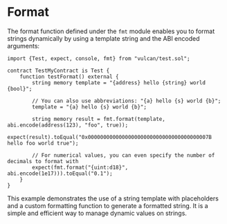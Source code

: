 # Format

The format function defined under the `fmt` module enables you to format strings dynamically by using a template string and the ABI encoded arguments:

```solidity
import {Test, expect, console, fmt} from "vulcan/test.sol";

contract TestMyContract is Test {
    function testFormat() external {
        string memory template = "{address} hello {string} world {bool}";

        // You can also use abbreviations: "{a} hello {s} world {b}";
        template = "{a} hello {s} world {b}";

        string memory result = fmt.format(template, abi.encode(address(123), "foo", true));
        expect(result).toEqual("0x000000000000000000000000000000000000007B hello foo world true");

        // For numerical values, you can even specify the number of decimals to format with
        expect(fmt.format("{uint:d18}", abi.encode(1e17))).toEqual("0.1");
    }
}
```

This example demonstrates the use of a string template with placeholders and a custom formatting function to generate a formatted string. It is a simple and efficient way to manage dynamic values on strings.